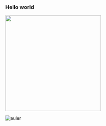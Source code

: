 ### Hello world

 <img src="https://cr-skills-chart-widget.azurewebsites.net/api/api?username=cesarbonadio" width="300px" height="300px"/>

 ![euler](https://projecteuler.net/profile/cesarbonadio12.png) 

<!--
**cesarbonadio/cesarbonadio** is a ✨ _special_ ✨ repository because its `README.md` (this file) appears on your GitHub profile.

Here are some ideas to get you started:

- 🔭 I’m currently working on ...
- 🌱 I’m currently learning ...
- 👯 I’m looking to collaborate on ...
- 🤔 I’m looking for help with ...
- 💬 Ask me about ...
- 📫 How to reach me: ...
- 😄 Pronouns: ...
- ⚡ Fun fact: ...
-->
